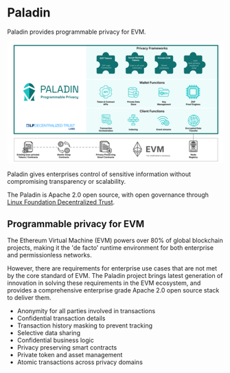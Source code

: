 # Paladin

Paladin provides programmable privacy for EVM.

[![Paladin overview](./images/paladin_overview.svg)](./images/paladin_overview.svg)

Paladin gives enterprises control of sensitive information without compromising transparency or scalability.

The Paladin is Apache 2.0 open source, with open governance through [Linux Foundation Decentralized Trust](https://www.lfdecentralizedtrust.org).

## Programmable privacy for EVM

The Ethereum Virtual Machine (EVM) powers over 80% of global blockchain projects, making it the 'de facto'
runtime environment for both enterprise and permissionless networks.

However, there are requirements for enterprise use cases that are not met by the core standard
of EVM. The Paladin project brings latest generation of innovation in solving these requirements in the
EVM ecosystem, and provides a comprehensive enterprise grade Apache 2.0 open source stack to deliver them.

- Anonymity for all parties involved in transactions
- Confidential transaction details
- Transaction history masking to prevent tracking
- Selective data sharing
- Confidential business logic
- Privacy preserving smart contracts
- Private token and asset management
- Atomic transactions across privacy domains
